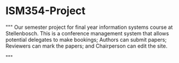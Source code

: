 # ISM354-Project
""" Our semester project for final year information systems course at Stellenbosch.
    This is a conference management system that allows potential delegates to make bookings;
    Authors can submit papers;
    Reviewers can mark the papers;
    and Chairperson can edit the site.

"""
